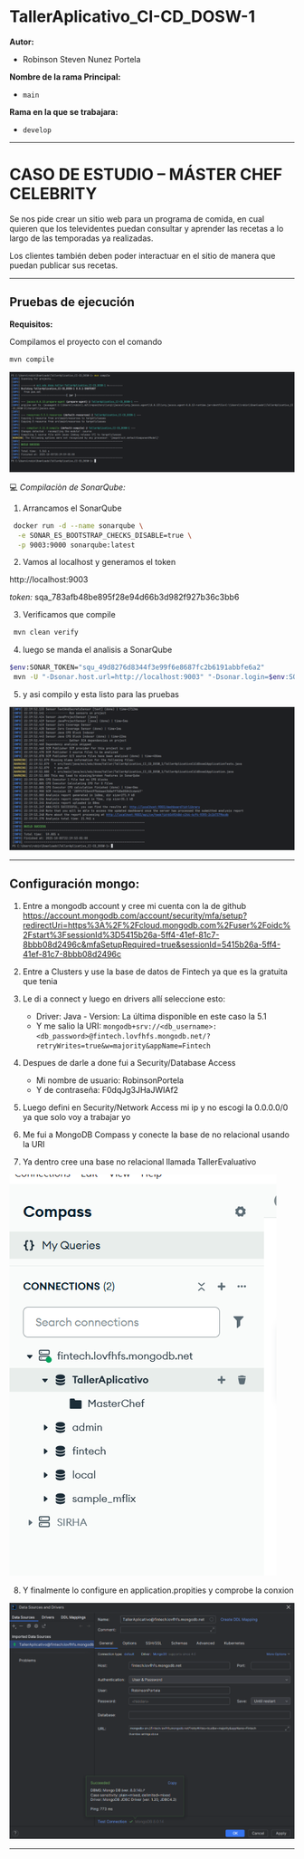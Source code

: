 # TallerAplicativo_CI-CD_DOSW-1

**Autor:** 
- Robinson Steven Nunez Portela


**Nombre de la rama Principal:**

- `main`

**Rama en la que se trabajara:**

- `develop`

---

# CASO DE ESTUDIO – MÁSTER CHEF CELEBRITY


Se nos pide crear un sitio web para un programa de comida, en cual quieren que los televidentes puedan consultar 
y aprender las recetas a lo largo de las temporadas ya realizadas. 

Los clientes también deben poder interactuar en el sitio de manera que puedan publicar sus recetas. 


---

## Pruebas de ejecución

**Requisitos:**

Compilamos el proyecto con el comando 

```bash
mvn compile
```

![alt text](docs/imagenes/compila.png)

💻 *Compilaciòn de SonarQube:*

1. Arrancamos el SonarQube

```bash
 docker run -d --name sonarqube \
  -e SONAR_ES_BOOTSTRAP_CHECKS_DISABLE=true \
  -p 9003:9000 sonarqube:latest
```

2. Vamos al localhost y generamos el token

http://localhost:9003

*token:*  sqa_783afb48be895f28e94d66b3d982f927b36c3bb6

3. Verificamos que compile

```bash
 mvn clean verify
```
4. luego se manda el analisis a SonarQube

```bash
$env:SONAR_TOKEN="squ_49d8276d8344f3e99f6e8687fc2b6191abbfe6a2" 
 mvn -U "-Dsonar.host.url=http://localhost:9003" "-Dsonar.login=$env:SONAR_TOKEN" clean verify sonar:sonar
```

5. y asi compilo y esta listo para las pruebas

![alt text](docs/imagenes/sonar.png)

---

## Configuración mongo:

1. Entre a mongodb account y cree mi cuenta con la de github
https://account.mongodb.com/account/security/mfa/setup?redirectUri=https%3A%2F%2Fcloud.mongodb.com%2Fuser%2Foidc%2Fstart%3FsessionId%3D5415b26a-5ff4-41ef-81c7-8bbb08d2496c&mfaSetupRequired=true&sessionId=5415b26a-5ff4-41ef-81c7-8bbb08d2496c

2. Entre a  Clusters y use la base de datos de Fintech ya que es la gratuita que tenia

3.  Le di a connect y luego en drivers allí seleccione esto:
    - Driver: Java  - Version: La última disponible en este caso la 5.1 
    - Y me salio la URI: `mongodb+srv://<db_username>:<db_password>@fintech.lovfhfs.mongodb.net/?retryWrites=true&w=majority&appName=Fintech`

4. Despues de darle a done fui a Security/Database Access 
    - Mi nombre de usuario: RobinsonPortela
    - Y de contraseña: F0dqJg3JHaJWIAf2

5. Luego defini en Security/Network Access mi ip y no escogi la 0.0.0.0/0 ya que solo voy a trabajar yo
6. Me fui a MongoDB Compass y conecte la base de no relacional usando la URI 
7. Ya dentro cree una base no relacional llamada TallerEvaluativo

![alt text](docs/imagenes/mongo.png)

8. Y finalmente lo configure en application.propities y comprobe la conxion

![alt text](docs/imagenes/mongo2.png)

---


